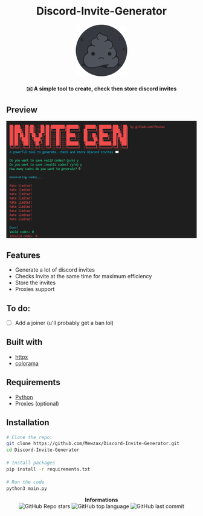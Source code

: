 <h1 align="center">Discord-Invite-Generator</h1>
<p align="center">
<img src="./logo.png">
</p>

<h4 align='center'>✉️ A simple tool to create, check then store discord invites</h4>

## Preview
<img src="./preview.png">

## Features

- Generate a lot of discord invites
- Checks Invite at the same time for maximum efficiency
- Store the invites
- Proxies support

## To do:

- [ ] Add a joiner (u'll probably get a ban lol)

## Built with

- [httpx](https://www.python-httpx.org)
- [colorama](https://pypi.org/project/colorama/)

## Requirements

- [Python](https://www.python.org/downloads/)
- Proxies (optional)

## Installation

```sh
# Clone the repo:
git clone https://github.com/Mewzax/Discord-Invite-Generator.git
cd Discord-Invite-Generator

# Install packages
pip install -r requirements.txt

# Run the code
python3 main.py
```

<p align="center"> 
    <b>Informations</b><br>
    <img alt="GitHub Repo stars" src="https://img.shields.io/github/stars/Mewzax/Discord-Invite-Generator?style=social">
    <img alt="GitHub top language" src="https://img.shields.io/github/languages/top/Mewzax/Discord-Invite-Generator">
    <img alt="GitHub last commit" src="https://img.shields.io/github/last-commit/Mewzax/Discord-Invite-Generator">
</p>
